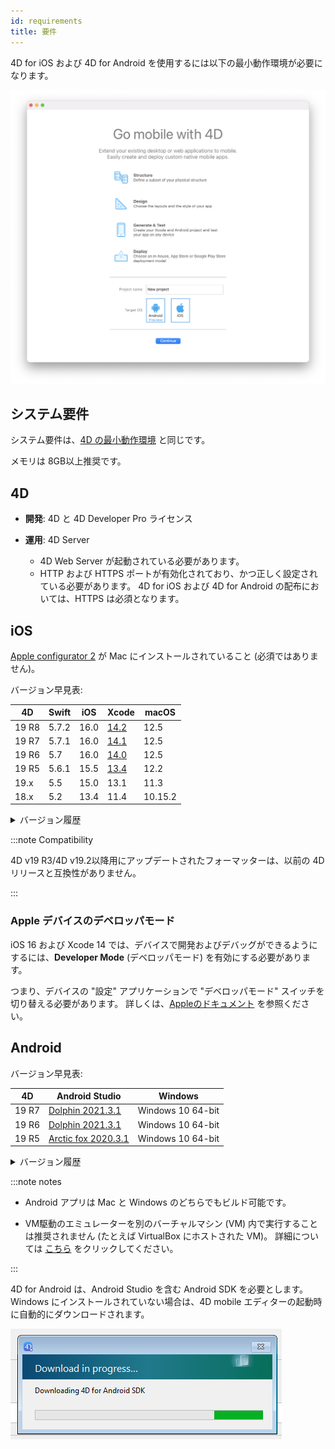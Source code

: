 ```yaml
---
id: requirements
title: 要件
---
```


4D for iOS および 4D for Android を使用するには以下の最小動作環境が必要になります。

![ウェルカムページ](img/welcome-page.png)


## システム要件

システム要件は、[4D の最小動作環境](https://jp.4d.com/product-download/Feature-Release) と同じです。

メモリは 8GB以上推奨です。



## 4D

- **開発**: 4D と 4D Developer Pro ライセンス

- **運用**: 4D Server
    - 4D Web Server が起動されている必要があります。
    - HTTP および HTTPS ポートが有効化されており、かつ正しく設定されている必要があります。 4D for iOS および 4D for Android の配布においては、HTTPS は必須となります。


## iOS

[Apple configurator 2](https://itunes.apple.com/us/app/apple-configurator-2/id1037126344) が Mac にインストールされていること (必須ではありません)。

バージョン早見表:

| 4D    | Swift | iOS  | Xcode                                                                                                         | macOS   |
| ----- | ----- | ---- | ------------------------------------------------------------------------------------------------------------- | ------- |
| 19 R8 | 5.7.2 | 16.0 | [14.2](https://developer.apple.com/services-account/download?path=/Developer_Tools/Xcode_14.2/Xcode_14.2.xip) | 12.5    |
| 19 R7 | 5.7.1 | 16.0 | [14.1](https://developer.apple.com/services-account/download?path=/Developer_Tools/Xcode_14.1/Xcode_14.1.xip) | 12.5    |
| 19 R6 | 5.7   | 16.0 | [14.0](https://developer.apple.com/services-account/download?path=/Developer_Tools/Xcode_14/Xcode_14.xip)     | 12.5    |
| 19 R5 | 5.6.1 | 15.5 | [13.4](https://developer.apple.com/services-account/download?path=/Developer_Tools/Xcode_13.4/Xcode_13.4.xip) | 12.2    |
| 19.x  | 5.5   | 15.0 | 13.1                                                                                                          | 11.3    |
| 18.x  | 5.2   | 13.4 | 11.4                                                                                                          | 10.15.2 |

<details><summary>バージョン履歴</summary>

| 4D           | Swift | iOS  | Xcode  | macOS   |
| ------------ | ----- | ---- | ------ | ------- |
| 19 R4        | 5.6   | 15.4 | 13.3   | 12.2    |
| 19 R3        | 5.5.2 | 15.2 | 13.2.1 | 11.3    |
| 19 R2        | 5.5   | 15.0 | 13.1   | 11.3    |
| 19           | 5.5   | 15.0 | 13.1   | 11.3    |
| 18 R6        | 5.3.2 | 14.4 | 12.4   | 10.15.4 |
| 18 R5 & 18.3 | 5.3   | 14.2 | 12.2   | 10.15.4 |
| 18 R4        | 5.3   | 14.0 | 12.0   | 10.15.4 |
| 18 R3        | 5.2.4 | 13.5 | 11.5   | 10.15.2 |
| 18.2         | 5.2   | 13.4 | 11.4   | 10.15.2 |
| 18.1         | 5.1.3 | 13.3 | 11.3.1 | 10.14.4 |
| 18 R2        | 5.1.3 | 13.3 | 11.3.1 | 10.14.4 |
| 18           | 5.1   | 13.2 | 11.2   | 10.14.4 |
| 17 R6        | 5.0   | 12.2 | 10.2.1 | 10.14.4 |
| 17 R5        | 4.2.1 | 12.2 | 10.2   | 10.14.3 |
| 17 R4        | 4.2.1 | 12   | 10.1   | 10.13.6 |
| 17 R3        | 4.2   | 12   | 10.0   | 10.13.6 |
| 17 R2        | 4.1.2 | 11.4 | 9.4    | 10.13.2 |
| 17 R2        | 4.1   | 11.3 | 9.3.1  | 10.13.2 |
</details>

:::note Compatibility

4D v19 R3/4D v19.2以降用にアップデートされたフォーマッターは、以前の 4Dリリースと互換性がありません。

:::

### Apple デバイスのデベロッパモード

iOS 16 および Xcode 14 では、デバイスで開発およびデバッグができるようにするには、**Developer Mode** (デベロッパモード) を有効にする必要があります。

つまり、デバイスの "設定" アプリケーションで "デベロッパモード" スイッチを切り替える必要があります。 詳しくは、[Appleのドキュメント](https://developer.apple.com/documentation/xcode/enabling-developer-mode-on-a-device) を参照ください。


## Android

バージョン早見表:

| 4D    | Android Studio                                                      | Windows           |
| ----- | ------------------------------------------------------------------- | ----------------- |
| 19 R7 | [Dolphin 2021.3.1](https://developer.android.com/studio/archive)    | Windows 10 64-bit |
| 19 R6 | [Dolphin 2021.3.1](https://developer.android.com/studio/archive)    | Windows 10 64-bit |
| 19 R5 | [Arctic fox 2020.3.1](https://developer.android.com/studio/archive) | Windows 10 64-bit |


<details><summary>バージョン履歴</summary>

| 4D    | Android Studio      | Windows           |
| ----- | ------------------- | ----------------- |
| 19 R4 | Arctic fox 2020.3.1 | Windows 10 64-bit |
| 19 R3 | Arctic fox 2020.3.1 | Windows 10 64-bit |
| 19 R2 | 4.1.2               | Windows 10 64-bit |
</details>


:::note notes

- Android アプリは Mac と Windows のどちらでもビルド可能です。

- VM駆動のエミュレーターを別のバーチャルマシン (VM) 内で実行することは推奨されません (たとえば VirtualBox にホストされた VM)。 詳細については [こちら](https://developer.android.com/studio/run/emulator-acceleration) をクリックしてください。

:::

4D for Android は、Android Studio を含む Android SDK を必要とします。 Windows にインストールされていない場合は、4D mobile エディターの起動時に自動的にダウンロードされます。

![sdk](img/install-android.png)








